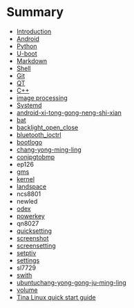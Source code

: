 # Summary

* [Introduction](README.md)
* [Android](android.md)
* [Python](python.md)
* [U-boot](u-boot.md)
* [Markdown](markdown.md)
* [Shell](shell.md)
* [Git](git.md)
* [QT](qt.md)
* [C++](c++.md)
* [image processing](image-processing.md)
* [Systemd ](systemd.md)
* [android-xi-tong-gong-neng-shi-xian](android-xi-tong-gong-neng-shi-xian.md)
* [bat](bat.md)
* [backlight\_open\_close](backlightopen-close.md)
* [bluetooth\_ioctrl](bluetoothioctrl.md)
* [bootlogo](bootlogo.md)
* [chang-yong-ming-ling](chang-yong-ming-ling.md)
* [conjpgtobmp](conjpgtobmp.md)
* ep126
* [gms](gms.md)
* [kernel](kernel.md)
* [landspace](landspace.md)
* ncs8801
* newled
* [odex](odex.md)
* [powerkey](powerkey.md)
* qn8027
* [quicksetting](quicksetting.md)
* [screenshot](screenshot.md)
* [screensetting](screensetting.md)
* [setptiv](setptiv.md)
* [settings](settings.md)
* sl7729
* [swith](swith.md)
* [ubuntuchang-yong-gong-ju-ming-ling](ubuntuchang-yong-gong-ju-ming-ling.md)
* [volume](volume.md)
* [Tina Linux quick start guide](tina-linux-quick-start-guide.md)

